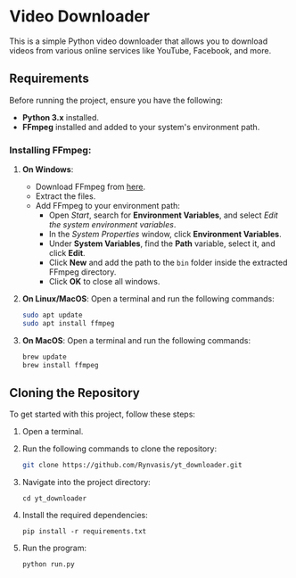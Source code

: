 # Video Downloader

This is a simple Python video downloader that allows you to download videos from various online services like YouTube, Facebook, and more.

## Requirements

Before running the project, ensure you have the following:

- **Python 3.x** installed.
- **FFmpeg** installed and added to your system's environment path.

### Installing FFmpeg:

1. **On Windows**:
   - Download FFmpeg from [here](https://ffmpeg.org/download.html).
   - Extract the files.
   - Add FFmpeg to your environment path:
     - Open *Start*, search for **Environment Variables**, and select *Edit the system environment variables*.
     - In the *System Properties* window, click **Environment Variables**.
     - Under **System Variables**, find the **Path** variable, select it, and click **Edit**.
     - Click **New** and add the path to the `bin` folder inside the extracted FFmpeg directory.
     - Click **OK** to close all windows.

2. **On Linux/MacOS**:
   Open a terminal and run the following commands:
   ```bash
   sudo apt update
   sudo apt install ffmpeg

2. **On MacOS**:
   Open a terminal and run the following commands:
   ```bash
   brew update
   brew install ffmpeg
   
## Cloning the Repository

To get started with this project, follow these steps:

1. Open a terminal.
2. Run the following commands to clone the repository:

   ```bash
   git clone https://github.com/Rynvasis/yt_downloader.git
3. Navigate into the project directory:
   ```
   cd yt_downloader
   ```
4. Install the required dependencies:
   ```
   pip install -r requirements.txt
   ```
5. Run the program:
   ```
   python run.py

